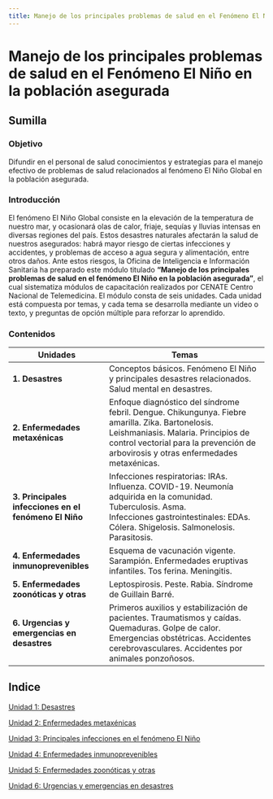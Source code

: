 ```yaml
---
title: Manejo de los principales problemas de salud en el Fenómeno El Niño en la población asegurada - Módulo de refuerzo
---
```


# Manejo de los principales problemas de salud en el Fenómeno El Niño en la población asegurada 
## Sumilla 
### Objetivo 
Difundir en el personal de salud conocimientos y estrategias para el manejo efectivo de problemas de salud relacionados al fenómeno El Niño Global en la población asegurada.
### Introducción
El fenómeno El Niño Global consiste en la elevación de la temperatura de nuestro mar, y ocasionará olas de calor, friaje, sequías y lluvias intensas en diversas regiones del país. Estos desastres naturales afectarán la salud de nuestros asegurados: habrá mayor riesgo de ciertas infecciones y accidentes, y problemas de acceso a agua segura y alimentación, entre otros daños.
Ante estos riesgos, la Oficina de Inteligencia e Información Sanitaria ha preparado este módulo titulado **“Manejo de los principales problemas de salud en el fenómeno El Niño en la población asegurada”**, el cual sistematiza módulos de capacitación realizados por CENATE Centro Nacional de Telemedicina.
El módulo consta de seis unidades. Cada unidad está compuesta por temas, y cada tema se desarrolla mediante un video o texto, y preguntas de opción múltiple para reforzar lo aprendido.
### Contenidos 

| Unidades | Temas |
| ---- | ---- |
| **1. Desastres** | Conceptos básicos. Fenómeno El Niño y principales desastres relacionados. Salud mental en desastres. |
| **2. Enfermedades metaxénicas** | Enfoque diagnóstico del síndrome febril. Dengue. Chikungunya. Fiebre amarilla. Zika. Bartonelosis. Leishmaniasis. Malaria. Principios de control vectorial para la prevención de arbovirosis y otras enfermedades metaxénicas. |
| **3. Principales infecciones en el fenómeno El Niño** | Infecciones respiratorias: IRAs. Influenza. COVID-19. Neumonía adquirida en la comunidad. Tuberculosis. Asma.<br>Infecciones gastrointestinales: EDAs. Cólera. Shigelosis. Salmonelosis. Parasitosis. |
| **4. Enfermedades inmunoprevenibles** | Esquema de vacunación vigente. Sarampión. Enfermedades eruptivas infantiles. Tos ferina. Meningitis. |
| **5. Enfermedades zoonóticas y otras** | Leptospirosis. Peste. Rabia. Síndrome de Guillain Barré.  |
| **6. Urgencias y emergencias en desastres** | Primeros auxilios y estabilización de pacientes. Traumatismos y caídas. Quemaduras. Golpe de calor. Emergencias obstétricas. Accidentes cerebrovasculares. Accidentes por animales ponzoñosos. |
## Indice 
[Unidad 1: Desastres](https://github.com/melissabenito/melissabenito.github.io/edit/main/oiis_curso/u1_desastres.md)

[Unidad 2: Enfermedades metaxénicas](https://github.com/melissabenito/melissabenito.github.io/edit/main/oiis_curso/u2_metaxenicas.md)

[Unidad 3: Principales infecciones en el fenómeno El Niño](https://github.com/melissabenito/melissabenito.github.io/edit/main/oiis_curso/u3_infecciones.md)

[Unidad 4: Enfermedades inmunoprevenibles](https://github.com/melissabenito/melissabenito.github.io/edit/main/oiis_curso/u4_inmunoprevenibles.md)

[Unidad 5: Enfermedades zoonóticas y otras](https://github.com/melissabenito/melissabenito.github.io/edit/main/oiis_curso/u5_zoonoticas.md)

[Unidad 6: Urgencias y emergencias en desastres](https://github.com/melissabenito/melissabenito.github.io/edit/main/oiis_curso/u6_emergencias.md)

